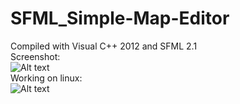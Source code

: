 SFML_Simple-Map-Editor
======================

Compiled with Visual C++ 2012 and SFML 2.1
<br/>
Screenshot:<br/>
![Alt text](http://i.imgur.com/tqg8kww.png "Screenshot without borders")
<br/>
Working on linux: <br/>
![Alt text](http://i.imgur.com/5H4YtvM.png "Xubuntu")
